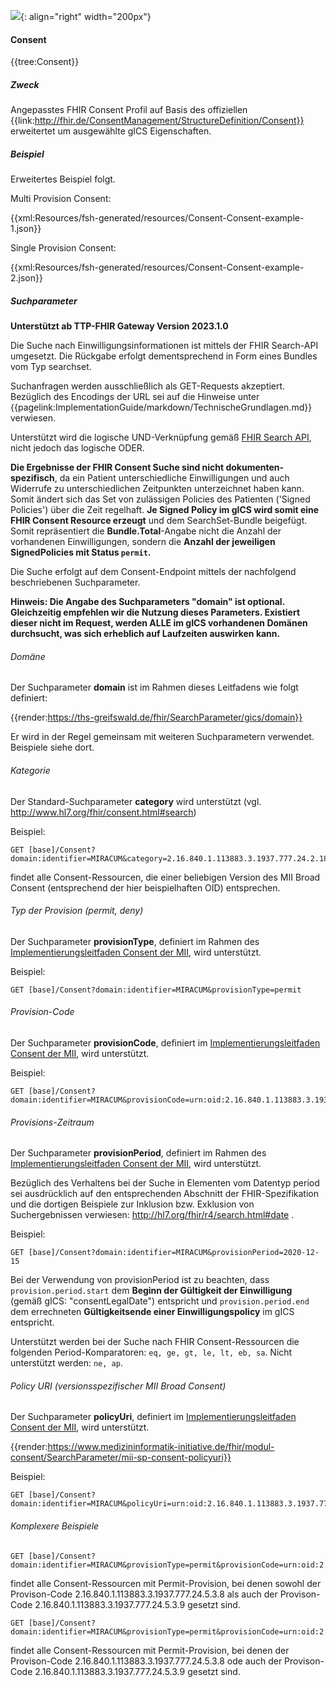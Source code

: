 ![](https://www.ths-greifswald.de/wp-content/uploads/2019/01/Design-Logo-THS-deutsch-271-padding.png){: align="right" width="200px"}
#### Consent

{{tree:Consent}}

##### Zweck
Angepasstes FHIR Consent Profil auf Basis des offiziellen {{link:http://fhir.de/ConsentManagement/StructureDefinition/Consent}} erweitertet um ausgewählte gICS Eigenschaften.

##### Beispiel

Erweitertes Beispiel folgt.

Multi Provision Consent:

{{xml:Resources/fsh-generated/resources/Consent-Consent-example-1.json}}

Single Provision Consent:

{{xml:Resources/fsh-generated/resources/Consent-Consent-example-2.json}}


##### Suchparameter

**Unterstützt ab TTP-FHIR Gateway Version 2023.1.0**

Die Suche nach Einwilligungsinformationen ist mittels der FHIR Search-API umgesetzt. Die Rückgabe erfolgt dementsprechend in Form eines Bundles vom Typ searchset.

Suchanfragen werden ausschließlich als GET-Requests akzeptiert. Bezüglich des Encodings der URL sei auf die Hinweise unter {{pagelink:ImplementationGuide/markdown/TechnischeGrundlagen.md}} verwiesen.

Unterstützt wird die logische UND-Verknüpfung gemäß [FHIR Search API](http://hl7.org/fhir/r4/search.html), nicht jedoch das logische ODER.
                
**Die Ergebnisse der FHIR Consent Suche sind nicht dokumenten-spezifisch**, da ein Patient unterschiedliche Einwilligungen und auch Widerrufe zu unterschiedlichen Zeitpunkten unterzeichnet haben kann. Somit ändert sich das Set von zulässigen Policies des Patienten ('Signed Policies') über die Zeit regelhaft.
**Je Signed Policy im gICS wird somit eine FHIR Consent Resource erzeugt** und dem SearchSet-Bundle beigefügt. Somit repräsentiert die **Bundle.Total**-Angabe nicht die Anzahl der vorhandenen Einwilligungen, sondern die **Anzahl der jeweiligen SignedPolicies mit Status `permit`.**
         


<!--
Paging entsprechend der [FHIR Search API](http://hl7.org/fhir/r4/search.html) wird unterstützt, namentlich die link-Elemente im Bundle sowie die Parameter
* _count: (maximale) Anzahl der im Bundle enthaltenen Ressourcen
* _offset: fortlaufende Nummer der ersten im Bundle enthaltenen Ressource

Der Default-Offset ist 0.

Werden weder _count noch _offset angegeben, enthält das Bundle alle Ergebnisse.

Die reine Anzahl der Suchergebnisse ohne deren Übermittlung kann mit Hilfe des Parameters _summary=count abgefragt werden, vgl. http://www.hl7.org/fhir/r4/search.html#count .
-->

Die Suche erfolgt auf dem Consent-Endpoint mittels der nachfolgend beschriebenen Suchparameter.

**Hinweis: Die Angabe des Suchparameters "domain" ist optional. Gleichzeitig empfehlen wir die Nutzung dieses Parameters. Existiert dieser nicht im Request, werden ALLE im gICS vorhandenen Domänen durchsucht, was sich erheblich auf Laufzeiten auswirken kann.**

###### Domäne
Der Suchparameter **domain** ist im Rahmen dieses Leitfadens wie folgt definiert:

{{render:https://ths-greifswald.de/fhir/SearchParameter/gics/domain}}

Er wird in der Regel gemeinsam mit weiteren Suchparametern verwendet. Beispiele siehe dort.

###### Kategorie
Der Standard-Suchparameter **category** wird unterstützt (vgl. http://www.hl7.org/fhir/consent.html#search)

Beispiel:
```
GET [base]/Consent?domain:identifier=MIRACUM&category=2.16.840.1.113883.3.1937.777.24.2.184
```
findet alle Consent-Ressourcen, die einer beliebigen Version des MII Broad Consent (entsprechend der hier beispielhaften OID) entsprechen.

###### Typ der Provision (permit, deny)
Der Suchparameter **provisionType**, definiert im Rahmen des [Implementierungsleitfaden Consent der MII](https://simplifier.net/guide/MedizininformatikInitiative-ModulConsent-ImplementationGuide/IGMIIKDSModulConsent/TechnischeImplementierung/FHIRProfile/Consent.guide.md?version=current), wird unterstützt.

Beispiel:
```
GET [base]/Consent?domain:identifier=MIRACUM&provisionType=permit
```

###### Provision-Code
Der Suchparameter **provisionCode**, definiert im [Implementierungsleitfaden Consent der MII](https://simplifier.net/guide/MedizininformatikInitiative-ModulConsent-ImplementationGuide/IGMIIKDSModulConsent/TechnischeImplementierung/FHIRProfile/Consent.guide.md?version=current), wird unterstützt.

Beispiel:
```
GET [base]/Consent?domain:identifier=MIRACUM&provisionCode=urn:oid:2.16.840.1.113883.3.1937.777.24.5.3|2.16.840.1.113883.3.1937.777.24.5.3.8
```

###### Provisions-Zeitraum
Der Suchparameter **provisionPeriod**, definiert im Rahmen des [Implementierungsleitfaden Consent der MII](https://simplifier.net/guide/MedizininformatikInitiative-ModulConsent-ImplementationGuide/IGMIIKDSModulConsent/TechnischeImplementierung/FHIRProfile/Consent.guide.md?version=current), wird unterstützt.

Bezüglich des Verhaltens bei der Suche in Elementen vom Datentyp period sei ausdrücklich auf den entsprechenden Abschnitt der FHIR-Spezifikation und die dortigen Beispiele zur Inklusion bzw. Exklusion von Suchergebnissen verwiesen: http://hl7.org/fhir/r4/search.html#date .

Beispiel:
```
GET [base]/Consent?domain:identifier=MIRACUM&provisionPeriod=2020-12-15
```
Bei der Verwendung von provisionPeriod ist zu beachten, dass 
`provision.period.start` dem **Beginn der Gültigkeit der Einwilligung** (gemäß gICS: "consentLegalDate") entspricht und 
`provision.period.end` dem errechneten **Gültigkeitsende einer Einwilligungspolicy** im gICS entspricht.

Unterstützt werden bei der Suche nach FHIR Consent-Ressourcen die folgenden Period-Komparatoren:  `eq, ge, gt, le, lt, eb, sa`. Nicht unterstützt werden: `ne, ap`.

###### Policy URI (versionsspezifischer MII Broad Consent)
Der Suchparameter **policyUri**, definiert im [Implementierungsleitfaden Consent der MII](https://simplifier.net/guide/MedizininformatikInitiative-ModulConsent-ImplementationGuide/IGMIIKDSModulConsent/TechnischeImplementierung/FHIRProfile/Consent.guide.md?version=current), wird unterstützt.

{{render:https://www.medizininformatik-initiative.de/fhir/modul-consent/SearchParameter/mii-sp-consent-policyuri}}

Beispiel:
```
GET [base]/Consent?domain:identifier=MIRACUM&policyUri=urn:oid:2.16.840.1.113883.3.1937.777.24.2.1791
```

###### Komplexere Beispiele

```
GET [base]/Consent?domain:identifier=MIRACUM&provisionType=permit&provisionCode=urn:oid:2.16.840.1.113883.3.1937.777.24.5.3|2.16.840.1.113883.3.1937.777.24.5.3.8&provisionCode=urn:oid:2.16.840.1.113883.3.1937.777.24.5.3|2.16.840.1.113883.3.1937.777.24.5.3.9
```
findet alle Consent-Ressourcen mit Permit-Provision, bei denen sowohl der Provison-Code 2.16.840.1.113883.3.1937.777.24.5.3.8 als auch der Provison-Code 2.16.840.1.113883.3.1937.777.24.5.3.9 gesetzt sind.

```
GET [base]/Consent?domain:identifier=MIRACUM&provisionType=permit&provisionCode=urn:oid:2.16.840.1.113883.3.1937.777.24.5.3|2.16.840.1.113883.3.1937.777.24.5.3.8,provisionCode=urn:oid:2.16.840.1.113883.3.1937.777.24.5.3|2.16.840.1.113883.3.1937.777.24.5.3.9
```
findet alle Consent-Ressourcen mit Permit-Provision, bei denen der Provison-Code 2.16.840.1.113883.3.1937.777.24.5.3.8 ode auch der Provison-Code 2.16.840.1.113883.3.1937.777.24.5.3.9 gesetzt sind.
